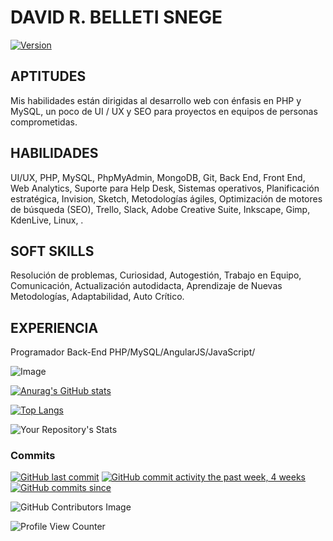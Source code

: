 # DAVID R. BELLETI SNEGE

[![Version](https://badge.fury.io/gh/tterb%2FHyde.svg)](https://badge.fury.io/gh/tterb%2FHyde)

## APTITUDES

Mis habilidades están dirigidas al desarrollo web con énfasis en PHP y MySQL, un poco de UI / UX y SEO para proyectos en equipos de personas comprometidas. 

## HABILIDADES

UI/UX, PHP, MySQL, PhpMyAdmin, MongoDB, Git, Back End, Front End, Web Analytics, Suporte para Help Desk, Sistemas operativos, Planificación estratégica, Invision, Sketch, Metodologías ágiles, Optimización de motores de búsqueda (SEO), Trello, Slack, Adobe Creative Suite, Inkscape, Gimp, KdenLive, Linux, .

## SOFT SKILLS

Resolución de problemas, Curiosidad, Autogestión, Trabajo en Equipo, Comunicación, Actualización autodidacta, Aprendizaje de Nuevas Metodologías, Adaptabilidad, Auto Crítico.

## EXPERIENCIA

Programador Back-End PHP/MySQL/AngularJS/JavaScript/ 

![Image](https://avatars.githubusercontent.com/u/13303943?s=460&u=490375bca0f75745b8f6e46f10c51214e270d093&v=4)

[![Anurag's GitHub stats](https://github-readme-stats.vercel.app/api?username=davidsnege&theme=material-palenight)](https://github.com/davidsnege/github-readme-stats) 

[![Top Langs](https://github-readme-stats.vercel.app/api/top-langs/?username=davidsnege&layout=compact&theme=material-palenight)](https://github.com/davidsnege/github-readme-stats)

![Your Repository's Stats](https://github-readme-stats.vercel.app/api/top-langs/?username=davidsnege&theme=material-palenight)

### Commits
[![GitHub last commit](https://img.shields.io/github/last-commit/google/skia.svg?style=flat)]()
[![GitHub commit activity the past week, 4 weeks](https://img.shields.io/github/commit-activity/y/eslint/eslint.svg?style=flat)]() [![GitHub commits since](https://img.shields.io/github/commits-since/tterb/playmusic/v1.2.0.svg)]() 


![GitHub Contributors Image](https://contrib.rocks/image?repo=davidsnege/FabrikaDev)

![Profile View Counter](https://komarev.com/ghpvc/?username=davidsnege)

